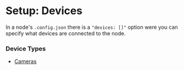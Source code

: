 

# Setup: Devices

In a node's `.config.json` there is a `"devices: []"` option were you can specify what devices are connected to the node.

### Device Types
* [Cameras](https://github.com/sshh12/OdoNet/blob/master/.docs/CAMERAS.md)  